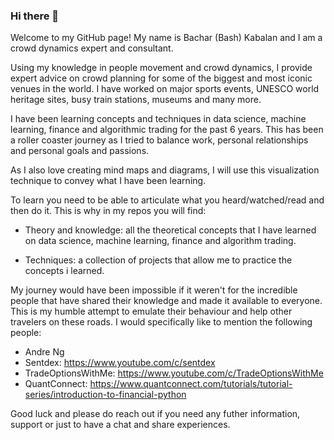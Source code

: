 ### Hi there 👋

Welcome to my GitHub page! My name is Bachar (Bash) Kabalan and I am a crowd dynamics expert and consultant. 

Using my knowledge in people movement and crowd dynamics, I provide expert advice on crowd planning for some of the biggest and most iconic venues in the world. I have worked on major sports events, UNESCO world heritage sites, busy train stations, museums and many more. 

I have been learning concepts and techniques in data science, machine learning, finance and algorithmic trading for the past 6 years. This has been a roller coaster journey as I tried to balance work, personal relationships and personal goals and passions. 

As I also love creating mind maps and diagrams, I will use this visualization technique to convey what I have been learning. 

To learn you need to be able to articulate what you heard/watched/read and then do it. This is why in my repos you will find: 
- Theory and knowledge: all the theoretical concepts that I have learned on data science, machine learning, finance and algorithm trading. 

- Techniques: a collection of projects that allow me to practice the concepts i learned. 

My journey would have been impossible if it weren't for the incredible people that have shared their knowledge and made it available to everyone. This is my humble attempt to emulate their behaviour and help other travelers on these roads. I would specifically like to mention the following people: 

- Andre Ng
- Sentdex: https://www.youtube.com/c/sentdex
- TradeOptionsWithMe: https://www.youtube.com/c/TradeOptionsWithMe
- QuantConnect: https://www.quantconnect.com/tutorials/tutorial-series/introduction-to-financial-python

Good luck and please do reach out if you need any futher information, support or just to have a chat and share experiences. 
